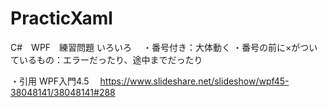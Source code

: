 # PracticXaml
C#　WPF　練習問題 いろいろ　
・番号付き：大体動く
・番号の前に×がついているもの：エラーだったり、途中までだったり

・引用
WPF入門4.5
　https://www.slideshare.net/slideshow/wpf45-38048141/38048141#288
